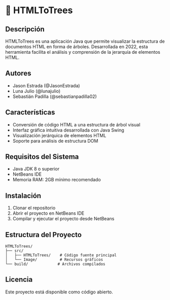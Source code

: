 # 🌳 HTMLToTrees

## Descripción
HTMLToTrees es una aplicación Java que permite visualizar la estructura de documentos HTML en forma de árboles. Desarrollada en 2022, esta herramienta facilita el análisis y comprensión de la jerarquía de elementos HTML.

## Autores
- Jason Estrada (@JasonEstrada)
- Luna Julio (@lunajulio) 
- Sebastián Padilla (@sebastianpadilla02)

## Características
- Conversión de código HTML a una estructura de árbol visual
- Interfaz gráfica intuitiva desarrollada con Java Swing
- Visualización jerárquica de elementos HTML
- Soporte para análisis de estructura DOM

## Requisitos del Sistema
- Java JDK 8 o superior
- NetBeans IDE
- Memoria RAM: 2GB mínimo recomendado

## Instalación
1. Clonar el repositorio
2. Abrir el proyecto en NetBeans IDE
3. Compilar y ejecutar el proyecto desde NetBeans

## Estructura del Proyecto
```
HTMLToTrees/
├── src/
│   ├── HTMLToTrees/    # Código fuente principal
│   └── Image/          # Recursos gráficos
└── build/             # Archivos compilados
```

## Licencia
Este proyecto está disponible como código abierto.